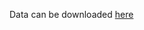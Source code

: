 Data can be downloaded [here](https://drive.google.com/file/d/1bWsaUZKHJuGC7jp1aOPyMlpPCxD_2-GM/view?usp=sharing)
